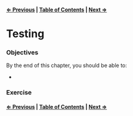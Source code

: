 #### [⇐ Previous](./02-new_structure.md) | [Table of Contents](./../readme.md) | [Next ⇒](./04-react_router.md)

# Testing

### Objectives

By the end of this chapter, you should be able to:

- 

### Exercise

#### [⇐ Previous](./02-new_structure.md) | [Table of Contents](./../readme.md) | [Next ⇒](./04-react_router.md)